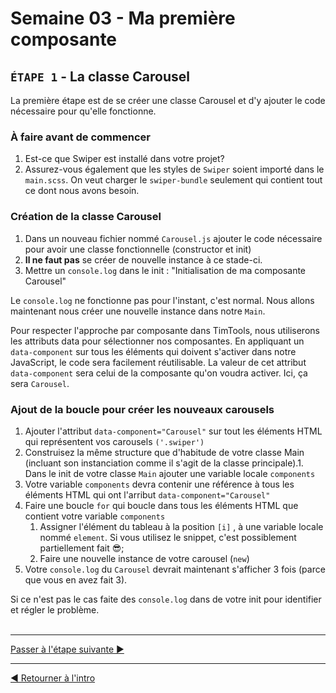 # Semaine 03 - Ma première composante

## `ÉTAPE 1` - La classe Carousel

La première étape est de se créer une classe Carousel et d'y ajouter le code nécessaire pour qu'elle fonctionne.

### À faire avant de commencer

1. Est-ce que Swiper est installé dans votre projet?
1. Assurez-vous également que les styles de `Swiper` soient importé dans le `main.scss`. On veut charger le `swiper-bundle` seulement qui contient tout ce dont nous avons besoin.

### Création de la classe Carousel

1. Dans un nouveau fichier nommé `Carousel.js` ajouter le code nécessaire pour avoir une classe fonctionnelle  (constructor et init)
1. **Il ne faut pas** se créer de nouvelle instance à ce stade-ci. 
1. Mettre un `console.log` dans le init : "Initialisation de ma composante Carousel"

Le `console.log` ne fonctionne pas pour l'instant, c'est normal. Nous allons maintenant nous créer une nouvelle instance dans notre `Main`.

Pour respecter l'approche par composante dans TimTools, nous utiliserons les attributs data pour sélectionner nos composantes. En appliquant un `data-component` sur tous les éléments qui doivent s'activer dans notre JavaScript, le code sera facilement réutilisable. La valeur de cet attribut `data-component` sera celui de la composante qu'on voudra activer. Ici, ça sera `Carousel`.

### Ajout de la boucle pour créer les nouveaux carousels

1. Ajouter l'attribut `data-component="Carousel"` sur tout les éléments HTML qui représentent vos carousels `('.swiper')`
1. Construisez la même structure que d'habitude de votre classe Main (incluant son instanciation comme il s'agit de la classe principale).1. Dans le init de votre classe `Main` ajouter une variable locale `components`
1. Votre variable `components` devra contenir une référence à tous les éléments HTML qui ont l'arribut `data-component="Carousel"`
1. Faire une boucle `for` qui boucle dans tous les éléments HTML que contient votre variable `components`
   1. Assigner l'élément du tableau à la position `[i]` , à une variable locale nommé `element`. Si vous utilisez le snippet, c'est possiblement partiellement fait 😎;
   1. Faire une nouvelle instance de votre carousel (`new`)
1. Votre `console.log` du `Carousel` devrait maintenant s'afficher 3 fois (parce que vous en avez fait 3).

Si ce n'est pas le cas faite des `console.log` dans de votre init pour identifier et régler le problème.
<br><br><hr>

[Passer à l'étape suivante ▶](b.md)

<hr>

[◀ Retourner à l'intro](../readme.md)
